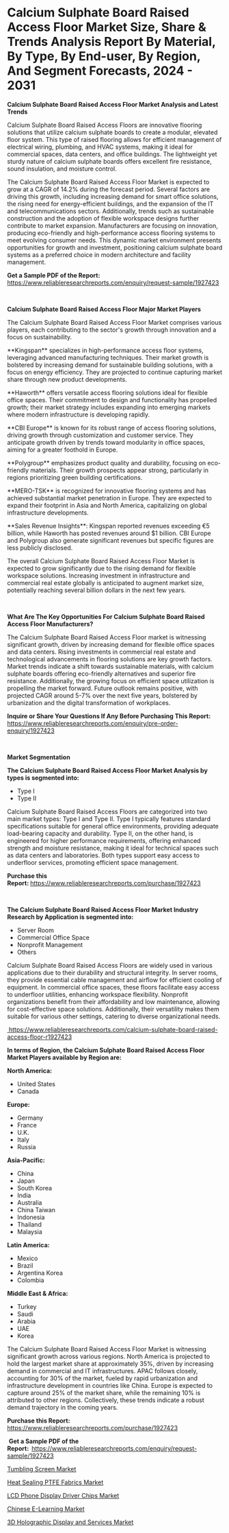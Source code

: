 <p><h1>Calcium Sulphate Board Raised Access Floor Market Size, Share & Trends Analysis Report By Material, By Type, By End-user, By Region, And Segment Forecasts, 2024 - 2031</h1></p><p><strong>Calcium Sulphate Board Raised Access Floor Market Analysis and Latest Trends</strong></p>
<p><p>Calcium Sulphate Board Raised Access Floors are innovative flooring solutions that utilize calcium sulphate boards to create a modular, elevated floor system. This type of raised flooring allows for efficient management of electrical wiring, plumbing, and HVAC systems, making it ideal for commercial spaces, data centers, and office buildings. The lightweight yet sturdy nature of calcium sulphate boards offers excellent fire resistance, sound insulation, and moisture control.</p><p>The Calcium Sulphate Board Raised Access Floor Market is expected to grow at a CAGR of 14.2% during the forecast period. Several factors are driving this growth, including increasing demand for smart office solutions, the rising need for energy-efficient buildings, and the expansion of the IT and telecommunications sectors. Additionally, trends such as sustainable construction and the adoption of flexible workspace designs further contribute to market expansion. Manufacturers are focusing on innovation, producing eco-friendly and high-performance access flooring systems to meet evolving consumer needs. This dynamic market environment presents opportunities for growth and investment, positioning calcium sulphate board systems as a preferred choice in modern architecture and facility management.</p></p>
<p><strong>Get a Sample PDF of the Report:&nbsp;</strong> <a href="https://www.reliableresearchreports.com/enquiry/request-sample/1927423?utm_campaign=1616&utm_medium=2&utm_source=Github&utm_content=ia&utm_term=25102024&utm_id=calcium-sulphate-board-raised-access-floor">https://www.reliableresearchreports.com/enquiry/request-sample/1927423</a></p>
<p>&nbsp;</p>
<p><strong>Calcium Sulphate Board Raised Access Floor Major Market Players</strong></p>
<p><p>The Calcium Sulphate Board Raised Access Floor Market comprises various players, each contributing to the sector's growth through innovation and a focus on sustainability. </p><p>**Kingspan** specializes in high-performance access floor systems, leveraging advanced manufacturing techniques. Their market growth is bolstered by increasing demand for sustainable building solutions, with a focus on energy efficiency. They are projected to continue capturing market share through new product developments.</p><p>**Haworth** offers versatile access flooring solutions ideal for flexible office spaces. Their commitment to design and functionality has propelled growth; their market strategy includes expanding into emerging markets where modern infrastructure is developing rapidly.</p><p>**CBI Europe** is known for its robust range of access flooring solutions, driving growth through customization and customer service. They anticipate growth driven by trends toward modularity in office spaces, aiming for a greater foothold in Europe.</p><p>**Polygroup** emphasizes product quality and durability, focusing on eco-friendly materials. Their growth prospects appear strong, particularly in regions prioritizing green building certifications.</p><p>**MERO-TSK** is recognized for innovative flooring systems and has achieved substantial market penetration in Europe. They are expected to expand their footprint in Asia and North America, capitalizing on global infrastructure developments.</p><p>**Sales Revenue Insights**: Kingspan reported revenues exceeding €5 billion, while Haworth has posted revenues around $1 billion. CBI Europe and Polygroup also generate significant revenues but specific figures are less publicly disclosed.</p><p>The overall Calcium Sulphate Board Raised Access Floor Market is expected to grow significantly due to the rising demand for flexible workspace solutions. Increasing investment in infrastructure and commercial real estate globally is anticipated to augment market size, potentially reaching several billion dollars in the next few years.</p></p>
<p>&nbsp;</p>
<p><strong>What Are The Key Opportunities For Calcium Sulphate Board Raised Access Floor Manufacturers?</strong></p>
<p><p>The Calcium Sulphate Board Raised Access Floor market is witnessing significant growth, driven by increasing demand for flexible office spaces and data centers. Rising investments in commercial real estate and technological advancements in flooring solutions are key growth factors. Market trends indicate a shift towards sustainable materials, with calcium sulphate boards offering eco-friendly alternatives and superior fire resistance. Additionally, the growing focus on efficient space utilization is propelling the market forward. Future outlook remains positive, with projected CAGR around 5-7% over the next five years, bolstered by urbanization and the digital transformation of workplaces.</p></p>
<p><strong>Inquire or Share Your Questions If Any Before Purchasing This Report:</strong> <a href="https://www.reliableresearchreports.com/enquiry/pre-order-enquiry/1927423?utm_campaign=1616&utm_medium=2&utm_source=Github&utm_content=ia&utm_term=25102024&utm_id=calcium-sulphate-board-raised-access-floor">https://www.reliableresearchreports.com/enquiry/pre-order-enquiry/1927423</a></p>
<p>&nbsp;</p>
<p><strong>Market Segmentation</strong></p>
<p><strong>The Calcium Sulphate Board Raised Access Floor Market Analysis by types is segmented into:</strong></p>
<p><ul><li>Type I</li><li>Type II</li></ul></p>
<p><p>Calcium Sulphate Board Raised Access Floors are categorized into two main market types: Type I and Type II. Type I typically features standard specifications suitable for general office environments, providing adequate load-bearing capacity and durability. Type II, on the other hand, is engineered for higher performance requirements, offering enhanced strength and moisture resistance, making it ideal for technical spaces such as data centers and laboratories. Both types support easy access to underfloor services, promoting efficient space management.</p></p>
<p><strong>Purchase this Report:&nbsp;</strong><a href="https://www.reliableresearchreports.com/purchase/1927423?utm_campaign=1616&utm_medium=2&utm_source=Github&utm_content=ia&utm_term=25102024&utm_id=calcium-sulphate-board-raised-access-floor">https://www.reliableresearchreports.com/purchase/1927423</a></p>
<p>&nbsp;</p>
<p><strong>The Calcium Sulphate Board Raised Access Floor Market Industry Research by Application is segmented into:</strong></p>
<p><ul><li>Server Room</li><li>Commercial Office Space</li><li>Nonprofit Management</li><li>Others</li></ul></p>
<p><p>Calcium Sulphate Board Raised Access Floors are widely used in various applications due to their durability and structural integrity. In server rooms, they provide essential cable management and airflow for efficient cooling of equipment. In commercial office spaces, these floors facilitate easy access to underfloor utilities, enhancing workspace flexibility. Nonprofit organizations benefit from their affordability and low maintenance, allowing for cost-effective space solutions. Additionally, their versatility makes them suitable for various other settings, catering to diverse organizational needs.</p></p>
<p><a href="https://www.reliableresearchreports.com/calcium-sulphate-board-raised-access-floor-r1927423?utm_campaign=1616&utm_medium=2&utm_source=Github&utm_content=ia&utm_term=25102024&utm_id=calcium-sulphate-board-raised-access-floor">&nbsp;https://www.reliableresearchreports.com/calcium-sulphate-board-raised-access-floor-r1927423</a></p>
<p><strong>In terms of Region, the Calcium Sulphate Board Raised Access Floor Market Players available by Region are:</strong></p>
<p>
    <p> <strong> North America: </strong>
        <ul>
            <li>United States</li>
            <li>Canada</li>
        </ul>
        </p> 
    <p> <strong> Europe: </strong>
        <ul>
            <li>Germany</li>
            <li>France</li>
            <li>U.K.</li>
            <li>Italy</li>
            <li>Russia</li>
        </ul>
        </p> 
    <p> <strong> Asia-Pacific: </strong>
        <ul>
            <li>China</li>
            <li>Japan</li>
            <li>South Korea</li>
            <li>India</li>
            <li>Australia</li>
            <li>China Taiwan</li>
            <li>Indonesia</li>
            <li>Thailand</li>
            <li>Malaysia</li>
        </ul>
        </p> 
    <p> <strong> Latin America: </strong>
        <ul>
            <li>Mexico</li>
            <li>Brazil</li>
            <li>Argentina Korea</li>
            <li>Colombia</li>
        </ul>
        </p> 
    <p> <strong> Middle East & Africa: </strong>
        <ul>
            <li>Turkey</li>
            <li>Saudi</li>
            <li>Arabia</li>
            <li>UAE</li>
            <li>Korea</li>
        </ul>
    </p>
    </p>
<p><p>The Calcium Sulphate Board Raised Access Floor Market is witnessing significant growth across various regions. North America is projected to hold the largest market share at approximately 35%, driven by increasing demand in commercial and IT infrastructures. APAC follows closely, accounting for 30% of the market, fueled by rapid urbanization and infrastructure development in countries like China. Europe is expected to capture around 25% of the market share, while the remaining 10% is attributed to other regions. Collectively, these trends indicate a robust demand trajectory in the coming years.</p></p>
<p><strong>Purchase this Report: </strong><a href="https://www.reliableresearchreports.com/purchase/1927423?utm_campaign=1616&utm_medium=2&utm_source=Github&utm_content=ia&utm_term=25102024&utm_id=calcium-sulphate-board-raised-access-floor">https://www.reliableresearchreports.com/purchase/1927423</a></p>
<p>&nbsp;<strong>Get a Sample PDF of the Report:&nbsp;&nbsp;</strong><a href="https://www.reliableresearchreports.com/enquiry/request-sample/1927423?utm_campaign=1616&utm_medium=2&utm_source=Github&utm_content=ia&utm_term=25102024&utm_id=calcium-sulphate-board-raised-access-floor">https://www.reliableresearchreports.com/enquiry/request-sample/1927423</a></p>
<p><strong></strong></p>
<p><p><a href="https://www.linkedin.com/pulse/future-tumbling-screen-market-global-forecast-trends-2024--mnokc?utm_campaign=1616&utm_medium=2&utm_source=Github&utm_content=ia&utm_term=25102024&utm_id=calcium-sulphate-board-raised-access-floor">Tumbling Screen Market</a></p><p><a href="https://www.linkedin.com/pulse/heat-sealing-ptfe-fabrics-market-matrix-applications-types-cagr-swp8e?utm_campaign=1616&utm_medium=2&utm_source=Github&utm_content=ia&utm_term=25102024&utm_id=calcium-sulphate-board-raised-access-floor">Heat Sealing PTFE Fabrics Market</a></p><p><a href="https://www.linkedin.com/pulse/lcd-phone-display-driver-chips-market-evolution-future-outlook-j2cpc?utm_campaign=1616&utm_medium=2&utm_source=Github&utm_content=ia&utm_term=25102024&utm_id=calcium-sulphate-board-raised-access-floor">LCD Phone Display Driver Chips Market</a></p><p><a href="https://www.linkedin.com/pulse/competitive-intelligence-chinese-e-learning-market-key-players-ebv3c?utm_campaign=1616&utm_medium=2&utm_source=Github&utm_content=ia&utm_term=25102024&utm_id=calcium-sulphate-board-raised-access-floor">Chinese E-Learning Market</a></p><p><a href="https://www.linkedin.com/pulse/3d-holographic-display-services-market-transformation-comparative-s2jae?utm_campaign=1616&utm_medium=2&utm_source=Github&utm_content=ia&utm_term=25102024&utm_id=calcium-sulphate-board-raised-access-floor">3D Holographic Display and Services Market</a></p></p>
